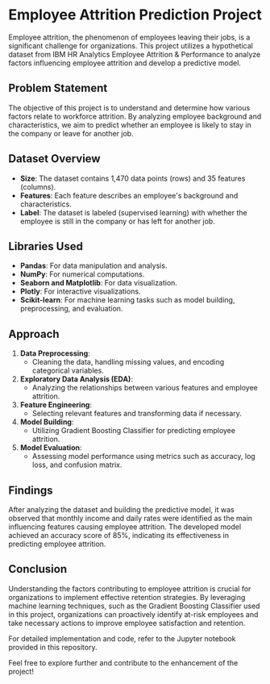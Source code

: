 # Employee Attrition Prediction Project

Employee attrition, the phenomenon of employees leaving their jobs, is a significant challenge for organizations. This project utilizes a hypothetical dataset from IBM HR Analytics Employee Attrition & Performance to analyze factors influencing employee attrition and develop a predictive model.

## Problem Statement
The objective of this project is to understand and determine how various factors relate to workforce attrition. By analyzing employee background and characteristics, we aim to predict whether an employee is likely to stay in the company or leave for another job.

## Dataset Overview
- **Size**: The dataset contains 1,470 data points (rows) and 35 features (columns).
- **Features**: Each feature describes an employee's background and characteristics.
- **Label**: The dataset is labeled (supervised learning) with whether the employee is still in the company or has left for another job.

## Libraries Used
- **Pandas**: For data manipulation and analysis.
- **NumPy**: For numerical computations.
- **Seaborn and Matplotlib**: For data visualization.
- **Plotly**: For interactive visualizations.
- **Scikit-learn**: For machine learning tasks such as model building, preprocessing, and evaluation.

## Approach
1. **Data Preprocessing**: 
   - Cleaning the data, handling missing values, and encoding categorical variables.
2. **Exploratory Data Analysis (EDA)**:
   - Analyzing the relationships between various features and employee attrition.
3. **Feature Engineering**:
   - Selecting relevant features and transforming data if necessary.
4. **Model Building**:
   - Utilizing Gradient Boosting Classifier for predicting employee attrition.
5. **Model Evaluation**:
   - Assessing model performance using metrics such as accuracy, log loss, and confusion matrix.

## Findings
After analyzing the dataset and building the predictive model, it was observed that monthly income and daily rates were identified as the main influencing features causing employee attrition. The developed model achieved an accuracy score of 85%, indicating its effectiveness in predicting employee attrition.

## Conclusion
Understanding the factors contributing to employee attrition is crucial for organizations to implement effective retention strategies. By leveraging machine learning techniques, such as the Gradient Boosting Classifier used in this project, organizations can proactively identify at-risk employees and take necessary actions to improve employee satisfaction and retention.

For detailed implementation and code, refer to the Jupyter notebook provided in this repository.

Feel free to explore further and contribute to the enhancement of the project!
